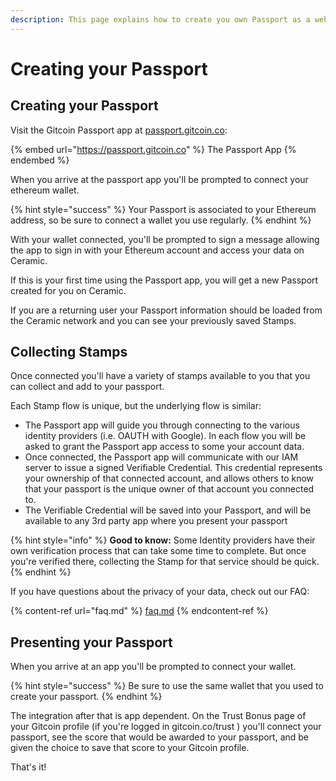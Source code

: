 ```yaml
---
description: This page explains how to create you own Passport as a web3 citizen.
---
```


# Creating your Passport

## Creating your Passport

Visit the Gitcoin Passport app at [passport.gitcoin.co](https://passport.gitcoin.co):

{% embed url="https://passport.gitcoin.co" %}
The Passport App
{% endembed %}

When you arrive at the passport app you'll be prompted to connect your ethereum wallet.

{% hint style="success" %}
Your Passport is associated to your Ethereum address, so be sure to connect a wallet you use regularly.
{% endhint %}

With your wallet connected, you'll be prompted to sign a message allowing the app to sign in with your Ethereum account and access  your data on Ceramic.

If this is your first time using the Passport app, you will get a new Passport created for you on Ceramic.

If you are a returning user your Passport information should be loaded from the Ceramic network and you can see your previously saved Stamps.



## Collecting Stamps

Once connected you'll have a variety of stamps available to you that you can collect and add to your passport.&#x20;

Each Stamp flow is unique, but the underlying flow is similar:&#x20;

* The Passport app will guide you through connecting to the various identity providers (i.e. OAUTH with Google). In each flow you will be asked to grant the Passport app access to some your account data.&#x20;
* Once connected, the Passport app will communicate with our IAM server to issue a signed Verifiable Credential. This credential represents your ownership of that connected account, and allows others to know that your passport is the unique owner of that account you connected to.
* The Verifiable Credential will be saved into your Passport, and will be available to any 3rd party app where you present your passport

{% hint style="info" %}
**Good to know:** Some Identity providers have their own verification process that can take some time to complete. But once you're verified there, collecting the Stamp for that service should be quick.
{% endhint %}



If you have questions about the privacy of your data, check out our FAQ:

{% content-ref url="faq.md" %}
[faq.md](faq.md)
{% endcontent-ref %}

## Presenting your Passport

When you arrive at an app you'll be prompted to connect your wallet.&#x20;

{% hint style="success" %}
Be sure to use the same wallet that you used to create your passport.
{% endhint %}

The integration after that is app dependent. On the Trust Bonus page of your Gitcoin profile (if you're logged in gitcoin.co/trust ) you'll connect your passport, see the score that would be awarded to your passport, and be given the choice to save that score to your Gitcoin profile.

That's it!&#x20;



